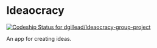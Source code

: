 # Ideaocracy

[ ![Codeship Status for dgillead/Ideaocracy-group-project](https://app.codeship.com/projects/a23519b0-6807-0135-ef0f-0ed54c158a94/status?branch=master)](https://app.codeship.com/projects/241165)

An app for creating ideas.
